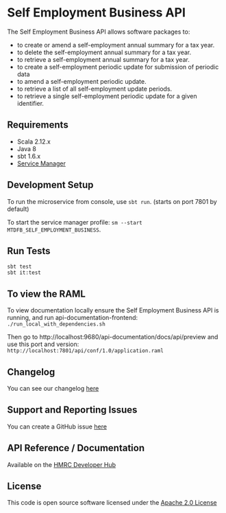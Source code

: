 Self Employment Business API
========================
The Self Employment Business API allows software packages to:

* to create or amend a self-employment annual summary for a tax year.
* to delete the self-employment annual summary for a tax year.
* to retrieve a self-employment annual summary for a tax year.
* to create a self-employment periodic update for submission of periodic data
* to amend a self-employment periodic update.
* to retrieve a list of all self-employment update periods.
* to retrieve a single self-employment periodic update for a given identifier.

## Requirements
- Scala 2.12.x
- Java 8
- sbt 1.6.x
- [Service Manager](https://github.com/hmrc/service-manager)

## Development Setup
To run the microservice from console, use `sbt run`. (starts on port 7801 by default)

To start the service manager profile: `sm --start MTDFB_SELF_EMPLOYMENT_BUSINESS`.
 
## Run Tests
```
sbt test
sbt it:test
```

## To view the RAML

To view documentation locally ensure the Self Employment Business API is running, and run api-documentation-frontend:
`./run_local_with_dependencies.sh`

Then go to http://localhost:9680/api-documentation/docs/api/preview and use this port and version:
`http://localhost:7801/api/conf/1.0/application.raml`

## Changelog

You can see our changelog [here](https://github.com/hmrc/income-tax-mtd-changelog/wiki)

## Support and Reporting Issues

You can create a GitHub issue [here](https://github.com/hmrc/income-tax-mtd-changelog/issues)

## API Reference / Documentation 
Available on the [HMRC Developer Hub](https://developer.service.hmrc.gov.uk/api-documentation/docs/api/service/self-employment-business-api/1.0)

## License
This code is open source software licensed under the [Apache 2.0 License]("http://www.apache.org/licenses/LICENSE-2.0.html")
